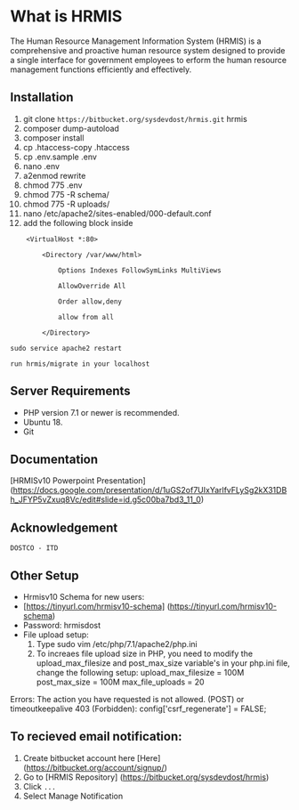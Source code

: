 What is HRMIS
==================

The Human Resource Management Information System (HRMIS) is a comprehensive and proactive human resource system designed to provide a single interface for government employees to erform the human resource management functions efficiently and effectively.



Installation
------------------
1.	git clone `https://bitbucket.org/sysdevdost/hrmis.git` hrmis
2.	composer dump-autoload
3.	composer install
4.	cp .htaccess-copy .htaccess
5.	cp .env.sample .env
6.	nano .env
7.	a2enmod rewrite
8.	chmod 775 .env
9.	chmod 775 -R schema/
10.	chmod 775 -R uploads/
11.	nano /etc/apache2/sites-enabled/000-default.conf
12.	add the following block inside

```
	<VirtualHost *:80>

		<Directory /var/www/html>

			Options Indexes FollowSymLinks MultiViews

			AllowOverride All

			Order allow,deny

			allow from all

		</Directory>

```
```sudo service apache2 restart```


```run hrmis/migrate in your localhost```

Server Requirements
------------------

* PHP version 7.1 or newer is recommended.
* Ubuntu 18.
* Git
 
Documentation
------------------

 [HRMISv10 Powerpoint Presentation] (https://docs.google.com/presentation/d/1uGS2of7UIxYarlfvFLySg2kX31DBh_JFYP5vZxuq8Vc/edit#slide=id.g5c00ba7bd3_11_0)
 
Acknowledgement
------------------

	DOSTCO - ITD

Other Setup
------------------

* Hrmisv10 Schema for new users:
* [https://tinyurl.com/hrmisv10-schema] (https://tinyurl.com/hrmisv10-schema)
* Password: hrmisdost
* File upload setup:
	1. Type sudo vim /etc/php/7.1/apache2/php.ini
	2. To increaes file upload size in PHP, you need to modify the upload_max_filesize and post_max_size variable's in your php.ini file, change the following setup:
		upload_max_filesize = 100M
		post_max_size = 100M
		max_file_uploads = 20

Errors:
	  The action you have requested is not allowed. (POST) or timeoutkeepalive 403 (Forbidden):
		config['csrf_regenerate'] = FALSE;

To recieved email notification:
------------------

1. Create bitbucket account here [Here] (https://bitbucket.org/account/signup/)
2. Go to [HRMIS Repository] (https://bitbucket.org/sysdevdost/hrmis)
3. Click `...`
4. Select Manage Notification
